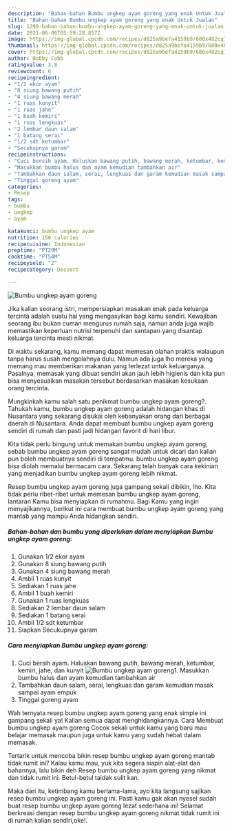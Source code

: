 ```yaml
---
description: "Bahan-bahan Bumbu ungkep ayam goreng yang enak Untuk Jualan"
title: "Bahan-bahan Bumbu ungkep ayam goreng yang enak Untuk Jualan"
slug: 1290-bahan-bahan-bumbu-ungkep-ayam-goreng-yang-enak-untuk-jualan
date: 2021-06-06T05:59:28.857Z
image: https://img-global.cpcdn.com/recipes/d825a9befa4159b9/680x482cq70/bumbu-ungkep-ayam-goreng-foto-resep-utama.jpg
thumbnail: https://img-global.cpcdn.com/recipes/d825a9befa4159b9/680x482cq70/bumbu-ungkep-ayam-goreng-foto-resep-utama.jpg
cover: https://img-global.cpcdn.com/recipes/d825a9befa4159b9/680x482cq70/bumbu-ungkep-ayam-goreng-foto-resep-utama.jpg
author: Bobby Cobb
ratingvalue: 3.8
reviewcount: 6
recipeingredient:
- "1/2 ekor ayam"
- "8 siung bawang putih"
- "4 siung bawang merah"
- "1 ruas kunyit"
- "1 ruas jahe"
- "1 buah kemiri"
- "1 ruas lengkuas"
- "2 lembar daun salam"
- "1 batang serai"
- "1/2 sdt ketumbar"
- "Secukupnya garam"
recipeinstructions:
- "Cuci bersih ayam. Haluskan bawang putih, bawang merah, ketumbar, kemiri, jahe, dan kunyit"
- "Masukkan bumbu halus dan ayam kemudian tambahkan air"
- "Tambahkan daun salam, serai, lengkuas dan garam kemudian masak sampai ayam empuk"
- "Tinggal goreng ayam"
categories:
- Resep
tags:
- bumbu
- ungkep
- ayam

katakunci: bumbu ungkep ayam 
nutrition: 150 calories
recipecuisine: Indonesian
preptime: "PT29M"
cooktime: "PT54M"
recipeyield: "2"
recipecategory: Dessert

---
```



![Bumbu ungkep ayam goreng](https://img-global.cpcdn.com/recipes/d825a9befa4159b9/680x482cq70/bumbu-ungkep-ayam-goreng-foto-resep-utama.jpg)

Jika kalian seorang istri, mempersiapkan masakan enak pada keluarga tercinta adalah suatu hal yang mengasyikan bagi kamu sendiri. Kewajiban seorang ibu bukan cuman mengurus rumah saja, namun anda juga wajib memastikan keperluan nutrisi terpenuhi dan santapan yang disantap keluarga tercinta mesti nikmat.

Di waktu  sekarang, kamu memang dapat memesan olahan praktis walaupun tanpa harus susah mengolahnya dulu. Namun ada juga lho mereka yang memang mau memberikan makanan yang terlezat untuk keluarganya. Pasalnya, memasak yang dibuat sendiri akan jauh lebih higienis dan kita pun bisa menyesuaikan masakan tersebut berdasarkan masakan kesukaan orang tercinta. 



Mungkinkah kamu salah satu penikmat bumbu ungkep ayam goreng?. Tahukah kamu, bumbu ungkep ayam goreng adalah hidangan khas di Nusantara yang sekarang disukai oleh kebanyakan orang dari berbagai daerah di Nusantara. Anda dapat membuat bumbu ungkep ayam goreng sendiri di rumah dan pasti jadi hidangan favorit di hari libur.

Kita tidak perlu bingung untuk memakan bumbu ungkep ayam goreng, sebab bumbu ungkep ayam goreng sangat mudah untuk dicari dan kalian pun boleh membuatnya sendiri di tempatmu. bumbu ungkep ayam goreng bisa diolah memalui bermacam cara. Sekarang telah banyak cara kekinian yang menjadikan bumbu ungkep ayam goreng lebih nikmat.

Resep bumbu ungkep ayam goreng juga gampang sekali dibikin, lho. Kita tidak perlu ribet-ribet untuk memesan bumbu ungkep ayam goreng, lantaran Kamu bisa menyiapkan di rumahmu. Bagi Kamu yang ingin menyajikannya, berikut ini cara membuat bumbu ungkep ayam goreng yang mantab yang mampu Anda hidangkan sendiri.

<!--inarticleads1-->

##### Bahan-bahan dan bumbu yang diperlukan dalam menyiapkan Bumbu ungkep ayam goreng:

1. Gunakan 1/2 ekor ayam
1. Gunakan 8 siung bawang putih
1. Gunakan 4 siung bawang merah
1. Ambil 1 ruas kunyit
1. Sediakan 1 ruas jahe
1. Ambil 1 buah kemiri
1. Gunakan 1 ruas lengkuas
1. Sediakan 2 lembar daun salam
1. Sediakan 1 batang serai
1. Ambil 1/2 sdt ketumbar
1. Siapkan Secukupnya garam




<!--inarticleads2-->

##### Cara menyiapkan Bumbu ungkep ayam goreng:

1. Cuci bersih ayam. Haluskan bawang putih, bawang merah, ketumbar, kemiri, jahe, dan kunyit
<img src="https://img-global.cpcdn.com/steps/7fb95cf4edc30b64/160x128cq70/bumbu-ungkep-ayam-goreng-langkah-memasak-1-foto.jpg" alt="Bumbu ungkep ayam goreng">1. Masukkan bumbu halus dan ayam kemudian tambahkan air
1. Tambahkan daun salam, serai, lengkuas dan garam kemudian masak sampai ayam empuk
1. Tinggal goreng ayam




Wah ternyata resep bumbu ungkep ayam goreng yang enak simple ini gampang sekali ya! Kalian semua dapat menghidangkannya. Cara Membuat bumbu ungkep ayam goreng Cocok sekali untuk kamu yang baru mau belajar memasak maupun juga untuk kamu yang sudah hebat dalam memasak.

Tertarik untuk mencoba bikin resep bumbu ungkep ayam goreng mantab tidak rumit ini? Kalau kamu mau, yuk kita segera siapin alat-alat dan bahannya, lalu bikin deh Resep bumbu ungkep ayam goreng yang nikmat dan tidak rumit ini. Betul-betul taidak sulit kan. 

Maka dari itu, ketimbang kamu berlama-lama, ayo kita langsung sajikan resep bumbu ungkep ayam goreng ini. Pasti kamu gak akan nyesel sudah buat resep bumbu ungkep ayam goreng lezat sederhana ini! Selamat berkreasi dengan resep bumbu ungkep ayam goreng nikmat tidak rumit ini di rumah kalian sendiri,oke!.

